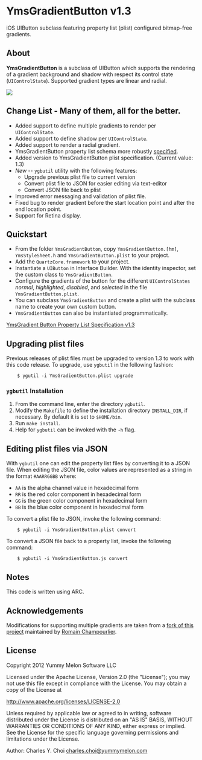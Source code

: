 # YmsGradientButton v1.3

iOS UIButton subclass featuring property list (plist) configured bitmap-free gradients.

## About

**YmsGradientButton** is a subclass of UIButton which supports the rendering of a gradient background and shadow with respect its control state (`UIControlState`). Supported gradient types are linear and radial.

![](https://raw.github.com/kickingvegas/YmsGradientButton/master/Documents/images/screenshot.png)


## Change List - Many of them, all for the better.

* Added support to define multiple gradients to render per `UIControlState`.
* Added support to define shadow per `UIControlState`.
* Added support to render a radial gradient.
* YmsGradientButton property list schema more robustly [specified](http://kickingvegas.github.com/YmsGradientButton/YmsGradientButtonSchema.html).
* Added version to YmsGradientButton plist specification. (Current value: 1.3)
* *New* --  `ygbutil` utility with the following features:
    - Upgrade previous plist file to current version
    - Convert plist file to JSON for easier editing via text-editor
    - Convert JSON file back to plist
* Improved error messaging and validation of plist file.
* Fixed bug to render gradient before the start location point and after the end location point.
* Support for Retina display.

## Quickstart

* From the folder `YmsGradientButton`, copy `YmsGradientButton.[hm]`, `YmsStyleSheet.h` and `YmsGradientButton.plist` to 
  your project.
* Add the `QuartzCore.framework` to your project.
* Instantiate a `UIButton` in Interface Builder. With the identity inspector, 
  set the custom class to `YmsGradientButton`.
* Configure the gradients of the button for the different `UIControlStates`
  *normal*, *highlighted*, *disabled*, and *selected* in the file `YmsGradientButton.plist`.
* You can subclass `YmsGradientButton` and create a plist with the subclass
  name to create your own custom button.
* `YmsGradientButton` can also be instantiated programmatically.

[YmsGradient Button Property List Specification v1.3](http://kickingvegas.github.com/YmsGradientButton/YmsGradientButtonSchema.html)


## Upgrading plist files

Previous releases of plist files must be upgraded to version 1.3 to work with this code release. 
To upgrade, use `ygbutil` in the following fashion:

        $ ygutil -i YmsGradientButton.plist upgrade


### `ygbutil` Installation

1. From the command line, enter the directory `ygbutil`.
2. Modify the `Makefile` to define the installation directory `INSTALL_DIR`, if necessary. By default it is set to `$HOME/bin`.
3. Run `make install`.
4. Help for `ygbutil` can be invoked with the `-h` flag.

## Editing plist files via JSON

With `ygbutil` one can edit the property list files by converting it to a JSON file. When editing the JSON file, color values are represented as a string in the format `#AARRGGBB` where:

* `AA` is the alpha channel value in hexadecimal form
* `RR` is the red color component in hexadecimal form
* `GG` is the green color component in hexadecimal form
* `BB` is the blue color component in hexadecimal form

To convert a plist file to JSON, invoke the following command:

        $ ygbutil -i YmsGradientButton.plist convert
    
To convert a JSON file back to a property list, invoke the following command:

        $ ygbutil -i YmsGradientButton.js convert


## Notes

This code is written using ARC. 

## Acknowledgements

Modifications for supporting multiple gradients are taken from a [fork of this project](https://github.com/rchampourlier/YmsGradientButton) maintained by [Romain Champourlier](https://github.com/rchampourlier).

## License

Copyright 2012 Yummy Melon Software LLC

Licensed under the Apache License, Version 2.0 (the "License");
you may not use this file except in compliance with the License.
You may obtain a copy of the License at

http://www.apache.org/licenses/LICENSE-2.0

Unless required by applicable law or agreed to in writing, software
distributed under the License is distributed on an "AS IS" BASIS,
WITHOUT WARRANTIES OR CONDITIONS OF ANY KIND, either express or implied.
See the License for the specific language governing permissions and
limitations under the License.

Author: Charles Y. Choi <charles.choi@yummymelon.com>
